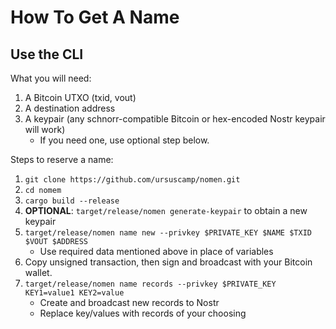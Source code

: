 # How To Get A Name

## Use the CLI

What you will need:

1. A Bitcoin UTXO (txid, vout)
2. A destination address
3. A keypair (any schnorr-compatible Bitcoin or hex-encoded Nostr keypair will work)
   * If you need one, use optional step below.

Steps to reserve a name:

1. `git clone https://github.com/ursuscamp/nomen.git`
2. `cd nomem`
3. `cargo build --release`
4. **OPTIONAL**: `target/release/nomen generate-keypair` to obtain a new keypair
5. `target/release/nomen name new --privkey $PRIVATE_KEY $NAME $TXID $VOUT $ADDRESS`
   * Use required data mentioned above in place of variables
6. Copy unsigned transaction, then sign and broadcast with your Bitcoin wallet.
7. `target/release/nomen name records --privkey $PRIVATE_KEY KEY1=value1 KEY2=value`
   * Create and broadcast new records to Nostr
   * Replace key/values with records of your choosing
